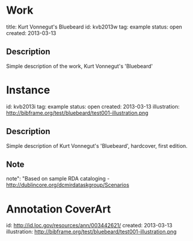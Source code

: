 # Work

title: Kurt Vonnegut's Bluebeard
id: kvb2013w
tag: example
status: open
created: 2013-03-13

## Description

Simple description of the work, Kurt Vonnegut's 'Bluebeard'


# Instance

id: kvb2013i
tag: example
status: open
created: 2013-03-13
illustration: http://bibframe.org/test/bluebeard/test001-illustration.png

## Description

Simple description of Kurt Vonnegut's 'Bluebeard', hardcover, first edition.

## Note

note": "Based on sample RDA cataloging - http://dublincore.org/dcmirdataskgroup/Scenarios

# Annotation CoverArt

id: http://id.loc.gov/resources/ann/003442621/
created: 2013-03-13
illustration: http://bibframe.org/test/bluebeard/test001-illustration.png
